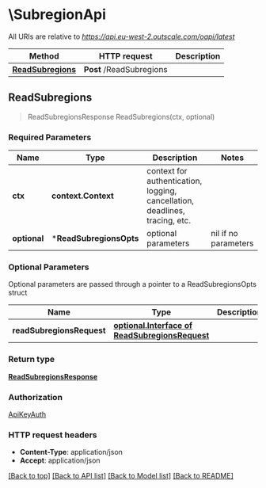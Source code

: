# \SubregionApi

All URIs are relative to *https://api.eu-west-2.outscale.com/oapi/latest*

Method | HTTP request | Description
------------- | ------------- | -------------
[**ReadSubregions**](SubregionApi.md#ReadSubregions) | **Post** /ReadSubregions | 



## ReadSubregions

> ReadSubregionsResponse ReadSubregions(ctx, optional)



### Required Parameters


Name | Type | Description  | Notes
------------- | ------------- | ------------- | -------------
**ctx** | **context.Context** | context for authentication, logging, cancellation, deadlines, tracing, etc.
 **optional** | ***ReadSubregionsOpts** | optional parameters | nil if no parameters

### Optional Parameters

Optional parameters are passed through a pointer to a ReadSubregionsOpts struct


Name | Type | Description  | Notes
------------- | ------------- | ------------- | -------------
 **readSubregionsRequest** | [**optional.Interface of ReadSubregionsRequest**](ReadSubregionsRequest.md)|  | 

### Return type

[**ReadSubregionsResponse**](ReadSubregionsResponse.md)

### Authorization

[ApiKeyAuth](../README.md#ApiKeyAuth)

### HTTP request headers

- **Content-Type**: application/json
- **Accept**: application/json

[[Back to top]](#) [[Back to API list]](../README.md#documentation-for-api-endpoints)
[[Back to Model list]](../README.md#documentation-for-models)
[[Back to README]](../README.md)

